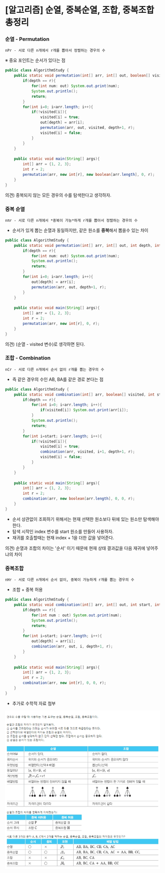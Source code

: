 # [알고리즘] 순열, 중복순열, 조합, 중복조합 총정리

### 순열 - Permutation
```
nPr - 서로 다른 n개에서 r개를 뽑아서 정렬하는 경우의 수
```

※ 중요 포인트는 순서가 있다는 점

```java
public class AlgorithmStudy {
    public static void permutation(int[] arr, int[] out, boolean[] visited, int depth, int r){
        if(depth == r){
            for(int num: out) System.out.print(num);
            System.out.println();
            return;
        }
        for(int i=0; i<arr.length; i++){
            if(!visited[i]){
                visited[i] = true;
                out[depth] = arr[i];
                permutation(arr, out, visited, depth+1, r);
                visited[i] = false;
            }
        }
    }

    public static void main(String[] args){
        int[] arr = {1, 2, 3};
        int r = 2;
        permutation(arr, new int[r], new boolean[arr.length], 0, r);
    }
}
```
의견) 중복되지 않는 모든 경우의 수를 탐색한다고 생각하자.

### 중복 순열
```
nπr - 서로 다른 n개에서 *중복이 가능*하게 r개를 뽑아서 정렬하는 경우의 수
```
* 순서가 있게 뽑는 순열과 동일하지만, 같은 원소를 **중복**해서 뽑을수 있는 차이

```java
public class AlgorithmStudy {
    public static void permutation(int[] arr, int[] out, int depth, int r){
        if(depth == r){
            for(int num: out) System.out.print(num);
            System.out.println();
            return;
        }
        for(int i=0; i<arr.length; i++){
            out[depth] = arr[i];
            permutation(arr, out, depth+1, r);
        }
    }

    public static void main(String[] args){
        int[] arr = {1, 2, 3};
        int r = 2;
        permutation(arr, new int[r], 0, r);
    }
}
```
의견) (순열 - visited 변수)로 생각하면 된다.


### 조합 - Combination
```
nCr - 서로 다른 n개에서 순서 없이 r개를 뽑는 경우의 수
```
* 즉 같은 경우의 수인 AB, BA를 같은 경로 본다는 점

```java
public class AlgorithmStudy {
    public static void combination(int[] arr, boolean[] visited, int start, int depth, int r){
        if(depth == r){
            for(int i=0; i<arr.length; i++){
                if(visited[i]) System.out.print(arr[i]);
            }
            System.out.println();
            return;
        }
        for(int i=start; i<arr.length; i++){
            if(!visited[i]){
                visited[i] = true;
                combination(arr, visited, i+1, depth+1, r);
                visited[i] = false;
            }
        }
    }

    public static void main(String[] args){
        int[] arr = {1, 2, 3};
        int r = 2;
        combination(arr, new boolean[arr.length], 0, 0, r);
    }
}
```

* 순서 상관없이 조회하기 위해서는 현재 선택한 원소보다 뒤에 있는 원소만 탐색해야한다.
* 탐색 시작인 index 변수를 start 원소를 만들어 사용하자.
* 재귀를 호출할때는 현재 index + 1을 더한 값을 넣어준다.

의견) 순열과 조합의 차이는 '순서' 이기 때문에 현재 상태 결과값을 다음 재귀에 넣어주냐의 차이


### 중복조합
```
nHr - 서로 다른 n개에서 순서 없이, 중복이 가능하게 r개를 뽑는 경우의 수
```
* 조합 + 중복 허용

```java
public class AlgorithmStudy {
    public static void combination(int[] arr, int[] out, int start, int depth, int r){
        if(depth == r){
            for(int num : out) System.out.print(num);
            System.out.println();
            return;
        }
        for(int i=start; i<arr.length; i++){
            out[depth] = arr[i];
            combination(arr, out, i, depth+1, r);
        }
    }

    public static void main(String[] args){
        int[] arr = {1, 2, 3};
        int r = 2;
        combination(arr, new int[r], 0, 0, r);
    }
}
```


* 추가로 수학적 자료 첨부

![수학이론.png](수학이론.png)

